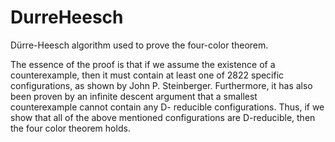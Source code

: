 # DurreHeesch
Dürre-Heesch algorithm used to prove the four-color theorem.

The essence of the proof is that if we assume the existence of a counterexample, then it must contain at least
one of 2822 specific configurations, as shown by John P. Steinberger. Furthermore, it has also been proven
by an infinite descent argument that a smallest counterexample cannot contain any D-
reducible configurations. Thus, if we show that all of the above mentioned configurations
are D-reducible, then the four color theorem holds.
